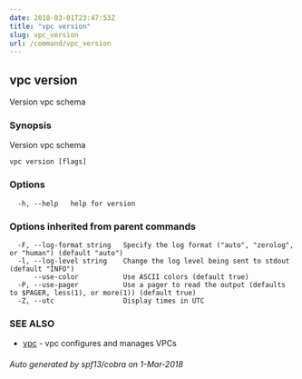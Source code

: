 ```yaml
---
date: 2018-03-01T23:47:53Z
title: "vpc version"
slug: vpc_version
url: /command/vpc_version
---
```

## vpc version

Version vpc schema

### Synopsis


Version vpc schema

```
vpc version [flags]
```

### Options

```
  -h, --help   help for version
```

### Options inherited from parent commands

```
  -F, --log-format string   Specify the log format ("auto", "zerolog", or "human") (default "auto")
  -l, --log-level string    Change the log level being sent to stdout (default "INFO")
      --use-color           Use ASCII colors (default true)
  -P, --use-pager           Use a pager to read the output (defaults to $PAGER, less(1), or more(1)) (default true)
  -Z, --utc                 Display times in UTC
```

### SEE ALSO
* [vpc](/command/vpc)	 - vpc configures and manages VPCs

###### Auto generated by spf13/cobra on 1-Mar-2018
